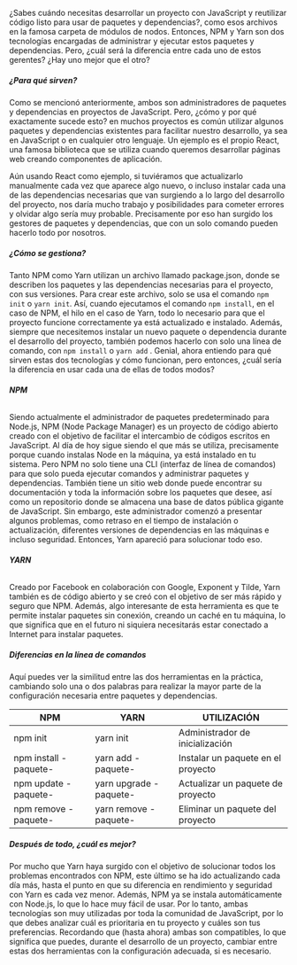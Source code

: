 ¿Sabes cuándo necesitas desarrollar un proyecto con JavaScript y reutilizar código listo para usar de paquetes y dependencias?, como esos archivos en la famosa carpeta de módulos de nodos. Entonces, NPM y Yarn son dos tecnologías encargadas de administrar y ejecutar estos paquetes y dependencias. Pero, ¿cuál será la diferencia entre cada uno de estos gerentes? ¿Hay uno mejor que el otro?

##### **¿Para qué sirven?**

Como se mencionó anteriormente, ambos son administradores de paquetes y dependencias en proyectos de JavaScript. Pero, ¿cómo y por qué exactamente sucede esto? en muchos proyectos es común utilizar algunos paquetes y dependencias existentes para facilitar nuestro desarrollo, ya sea en JavaScript o en cualquier otro lenguaje. Un ejemplo es el propio React, una famosa biblioteca que se utiliza cuando queremos desarrollar páginas web creando componentes de aplicación.

Aún usando React como ejemplo, si tuviéramos que actualizarlo manualmente cada vez que aparece algo nuevo, o incluso instalar cada una de las dependencias necesarias que van surgiendo a lo largo del desarrollo del proyecto, nos daría mucho trabajo y posibilidades para cometer errores y olvidar algo sería muy probable. Precisamente por eso han surgido los gestores de paquetes y dependencias, que con un solo comando pueden hacerlo todo por nosotros.

##### **¿Cómo se gestiona?**

Tanto NPM como Yarn utilizan un archivo llamado package.json, donde se describen los paquetes y las dependencias necesarias para el proyecto, con sus versiones. Para crear este archivo, solo se usa el comando `npm init` o `yarn init`. Así, cuando ejecutamos el comando `npm install`, en el caso de NPM, el hilo en el caso de Yarn, todo lo necesario para que el proyecto funcione correctamente ya está actualizado e instalado. Además, siempre que necesitemos instalar un nuevo paquete o dependencia durante el desarrollo del proyecto, también podemos hacerlo con solo una línea de comando, con `npm install` o `yarn add` . Genial, ahora entiendo para qué sirven estas dos tecnologías y cómo funcionan, pero entonces, ¿cuál sería la diferencia en usar cada una de ellas de todos modos?

###### **NPM**

Siendo actualmente el administrador de paquetes predeterminado para Node.js, NPM (Node Package Manager) es un proyecto de código abierto creado con el objetivo de facilitar el intercambio de códigos escritos en JavaScript. Al día de hoy sigue siendo el que más se utiliza, precisamente porque cuando instalas Node en la máquina, ya está instalado en tu sistema. Pero NPM no solo tiene una CLI (interfaz de línea de comandos) para que solo pueda ejecutar comandos y administrar paquetes y dependencias. También tiene un sitio web donde puede encontrar su documentación y toda la información sobre los paquetes que desee, así como un repositorio donde se almacena una base de datos pública gigante de JavaScript. Sin embargo, este administrador comenzó a presentar algunos problemas, como retraso en el tiempo de instalación o actualización, diferentes versiones de dependencias en las máquinas e incluso seguridad. Entonces, Yarn apareció para solucionar todo eso.

###### **YARN**

Creado por Facebook en colaboración con Google, Exponent y Tilde, Yarn también es de código abierto y se creó con el objetivo de ser más rápido y seguro que NPM. Además, algo interesante de esta herramienta es que te permite instalar paquetes sin conexión, creando un caché en tu máquina, lo que significa que en el futuro ni siquiera necesitarás estar conectado a Internet para instalar paquetes.

##### **Diferencias en la línea de comandos**

Aquí puedes ver la similitud entre las dos herramientas en la práctica, cambiando solo una o dos palabras para realizar la mayor parte de la configuración necesaria entre paquetes y dependencias.

| NPM                   | YARN                   | UTILIZACIÓN                        |
| --------------------- | ---------------------- | ---------------------------------- |
| npm init              | yarn init              | Administrador de inicialización    |
| npm install -paquete- | yarn add -paquete-     | Instalar un paquete en el proyecto |
| npm update -paquete-  | yarn upgrade -paquete- | Actualizar un paquete de proyecto  |
| npm remove -paquete-  | yarn remove -paquete-  | Eliminar un paquete del proyecto   |

##### **Después de todo, ¿cuál es mejor?**

Por mucho que Yarn haya surgido con el objetivo de solucionar todos los problemas encontrados con NPM, este último se ha ido actualizando cada día más, hasta el punto en que su diferencia en rendimiento y seguridad con Yarn es cada vez menor. Además, NPM ya se instala automáticamente con Node.js, lo que lo hace muy fácil de usar. Por lo tanto, ambas tecnologías son muy utilizadas por toda la comunidad de JavaScript, por lo que debes analizar cuál es prioritaria en tu proyecto y cuáles son tus preferencias. Recordando que (hasta ahora) ambas son compatibles, lo que significa que puedes, durante el desarrollo de un proyecto, cambiar entre estas dos herramientas con la configuración adecuada, si es necesario.